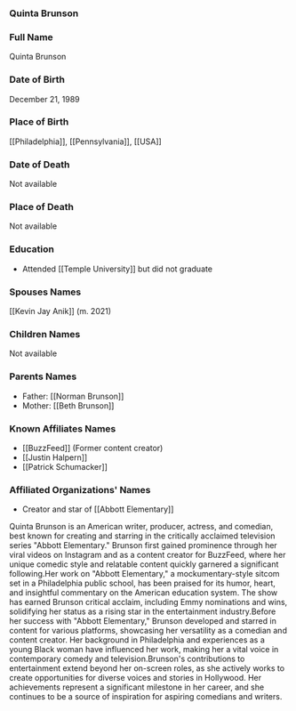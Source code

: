 ### Quinta Brunson

### Full Name

Quinta Brunson

### Date of Birth

December 21, 1989

### Place of Birth

[[Philadelphia]], [[Pennsylvania]], [[USA]]

### Date of Death

Not available

### Place of Death

Not available

### Education

- Attended [[Temple University]] but did not graduate

### Spouses Names

[[Kevin Jay Anik]] (m. 2021)

### Children Names

Not available

### Parents Names

- Father: [[Norman Brunson]]
- Mother: [[Beth Brunson]]

### Known Affiliates Names

- [[BuzzFeed]] (Former content creator)
- [[Justin Halpern]]
- [[Patrick Schumacker]]

### Affiliated Organizations' Names

- Creator and star of [[Abbott Elementary]]

Quinta Brunson is an American writer, producer, actress, and comedian, best known for creating and starring in the critically acclaimed television series "Abbott Elementary." Brunson first gained prominence through her viral videos on Instagram and as a content creator for BuzzFeed, where her unique comedic style and relatable content quickly garnered a significant following.Her work on "Abbott Elementary," a mockumentary-style sitcom set in a Philadelphia public school, has been praised for its humor, heart, and insightful commentary on the American education system. The show has earned Brunson critical acclaim, including Emmy nominations and wins, solidifying her status as a rising star in the entertainment industry.Before her success with "Abbott Elementary," Brunson developed and starred in content for various platforms, showcasing her versatility as a comedian and content creator. Her background in Philadelphia and experiences as a young Black woman have influenced her work, making her a vital voice in contemporary comedy and television.Brunson's contributions to entertainment extend beyond her on-screen roles, as she actively works to create opportunities for diverse voices and stories in Hollywood. Her achievements represent a significant milestone in her career, and she continues to be a source of inspiration for aspiring comedians and writers.